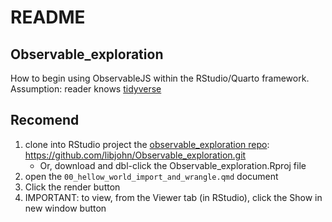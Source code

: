 README
================

<!-- README.md is generated from README.Rmd. Please edit that file -->

## Observable_exploration

<!-- badges: start -->
<!-- badges: end -->

How to begin using ObservableJS within the RStudio/Quarto framework.
Assumption: reader knows [tidyverse](https://tidyverse.org)

## Recomend

1.  clone into RStudio project the [observable_exploration
    repo](https://github.com/libjohn/Observable_exploration#readme):
    <https://github.com/libjohn/Observable_exploration.git>
    - Or, download and  dbl-click the Observable_exploration.Rproj file 
3.  open the `00_hellow_world_import_and_wrangle.qmd` document
4.  Click the render button
5.  IMPORTANT: to view, from the Viewer tab (in RStudio), click the Show
    in new window button
